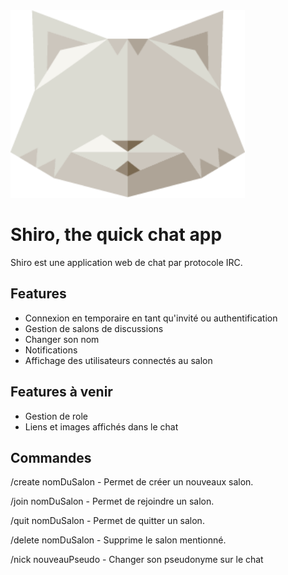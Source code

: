 <img src="/src/images/Shiroctogone.png" width="375">

# Shiro, the quick chat app

Shiro est une application web de chat par protocole IRC. 

## Features

- Connexion en temporaire en tant qu'invité ou authentification
- Gestion de salons de discussions
- Changer son nom
- Notifications
- Affichage des utilisateurs connectés au salon

## Features à venir

- Gestion de role
- Liens et images affichés dans le chat

## Commandes

/create nomDuSalon - Permet de créer un nouveaux salon.

/join nomDuSalon - Permet de rejoindre un salon.

/quit nomDuSalon - Permet de quitter un salon.

/delete nomDuSalon - Supprime le salon mentionné.

/nick nouveauPseudo - Changer son pseudonyme sur le chat

